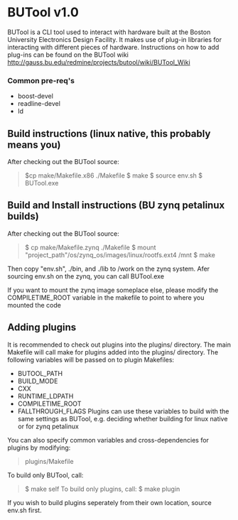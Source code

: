 # BUTool v1.0

BUTool is a CLI tool used to interact with hardware built at the Boston University
Electronics Design Facility.
It makes use of plug-in libraries for interacting with different pieces of
hardware.
Instructions on how to add plug-ins can be found on the BUTool wiki
http://gauss.bu.edu/redmine/projects/butool/wiki/BUTool_Wiki



### Common pre-req's
* boost-devel
* readline-devel
* ld

## Build instructions (linux native, this probably means you)
After checking out the BUTool source:
>  $cp make/Makefile.x86 ./Makefile
>  $ make
>  $ source env.sh
>  $ BUTool.exe


## Build and Install instructions (BU zynq petalinux builds)
After checking out the BUTool source:
>  $ cp make/Makefile.zynq ./Makefile
>  $ mount "project_path"/os/zynq_os/images/linux/rootfs.ext4 /mnt
>  $ make

Then copy "env.sh", ./bin, and ./lib to /work on the zynq system. 
Afer sourcing env.sh on the zynq, you can call BUTool.exe

If you want to mount the zynq image someplace else, please modify the COMPILETIME_ROOT variable in the makefile to point to where you mounted the code


## Adding plugins
It is recommended to check out plugins into the plugins/ directory.
The main Makefile will call make for plugins added into the plugins/ directory.
The following variables will be passed on to plugin Makefiles:
* BUTOOL_PATH
* BUILD_MODE
* CXX
* RUNTIME_LDPATH
* COMPILETIME_ROOT
* FALLTHROUGH_FLAGS
Plugins can use these variables to build with the same settings as BUTool,
e.g. deciding whether building for linux native or for zynq petalinux

You can also specify common variables and cross-dependencies for plugins by modifying:
>  plugins/Makefile

To build only BUTool, call:
>  $ make self
To build only plugins, call:
>  $ make plugin

If you wish to build plugins seperately from their own location, source env.sh first.



